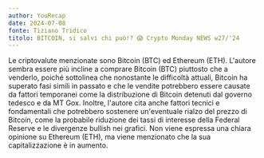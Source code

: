 ```yaml
---
author: YouRecap
date: 2024-07-08
fonte: Tiziano Tridico
titolo: BITCOIN, si salvi chi può!? 😱 Crypto Monday NEWS w27/'24
---
```


Le criptovalute menzionate sono Bitcoin (BTC) ed Ethereum (ETH). L'autore sembra essere più incline a comprare Bitcoin (BTC) piuttosto che a venderlo, poiché sottolinea che nonostante le difficoltà attuali, Bitcoin ha superato fasi simili in passato e che le vendite potrebbero essere causate da fattori temporanei come la distribuzione di Bitcoin detenuti dal governo tedesco e da MT Gox. Inoltre, l'autore cita anche fattori tecnici e fondamentali che potrebbero sostenere un'eventuale rialzo del prezzo di Bitcoin, come la probabile riduzione dei tassi di interesse della Federal Reserve e le divergenze bullish nei grafici. Non viene espressa una chiara opinione su Ethereum (ETH), ma viene menzionato che la sua capitalizzazione è in aumento.
